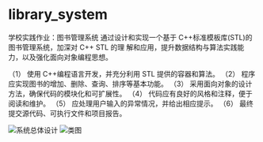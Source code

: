 # library_system
学校实践作业：图书管理系统
通过设计和实现一个基于 C++标准模板库(STL)的图书管理系统，加深对 C++ STL 的理 解和应用，提升数据结构与算法实践能力，以及强化面向对象编程思想。

（1） 使用 C++编程语言开发，并充分利用 STL 提供的容器和算法。
（2） 程序应实现图书的增加、删除、查询、排序等基本功能。 
（3） 采用面向对象的设计方法，确保代码的模块化和可扩展性。
（4） 代码应有良好的风格和注释，便于阅读和维护。 
（5） 应处理用户输入的异常情况，并给出相应提示。 
（6） 最终提交源代码、可执行文件和项目报告。

![系统总体设计](https://github.com/patchouliwxy/library_system/assets/162008223/9508bbfd-2bc1-416b-a664-4b1c3a813e34)
![类图](https://github.com/patchouliwxy/library_system/assets/162008223/ba6cf886-860d-4543-b595-aaa4b80e3c08)
